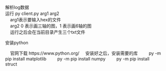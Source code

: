 解析log数据<br/>
运行 py client.py arg1 arg2<br/>
&nbsp;&nbsp;&nbsp;&nbsp;arg1表示要输入hex的文件<br/> 
&nbsp;&nbsp;&nbsp;&nbsp;arg2  0 表示画三轴的图，1 表示画6轴的图<br/>
&nbsp;&nbsp;&nbsp;&nbsp;运行之后会在当前目录产生三个txt文件

<p>安装python<p>
 &nbsp;&nbsp;&nbsp;&nbsp;官网下载 https://www.python.org/ 
  &nbsp;&nbsp;&nbsp;&nbsp;安装好之后，安装需要的库 
  &nbsp;&nbsp;&nbsp;&nbsp;&nbsp;&nbsp;&nbsp;&nbsp;py -m pip install matplotlib
  &nbsp;&nbsp;&nbsp;&nbsp;&nbsp;&nbsp;&nbsp;&nbsp;py -m pip install numpy
  &nbsp;&nbsp;&nbsp;&nbsp;&nbsp;&nbsp;&nbsp;&nbsp;py -m pip install struct
